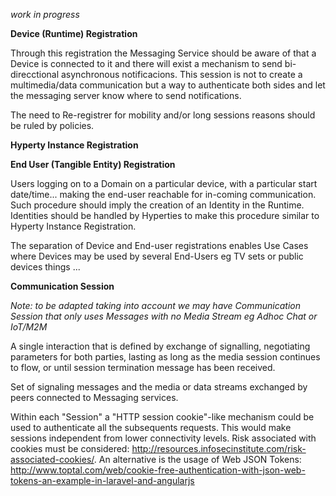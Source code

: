 *work in progress*


**Device (Runtime) Registration**

Through this registration the Messaging Service should be aware of that a Device is connected to it and there will exist a mechanism to send bi-direcctional asynchronous notificacions. This session is not to create a multimedia/data communication but a way to authenticate both sides and let the messaging server know where to send notifications.

The need to Re-registrer for mobility and/or long sessions reasons should be ruled by policies. 

**Hyperty Instance Registration**



**End User (Tangible Entity) Registration**

Users logging on to a Domain on a particular device, with a particular start date/time... making the end-user reachable for in-coming communication. Such procedure should imply the creation of an Identity in the Runtime. Identities should be handled by Hyperties to make this procedure similar to Hyperty Instance Registration.

The separation of Device and End-user registrations enables Use Cases where Devices may be used by several End-Users eg TV sets or public devices things ...

**Communication Session**

*Note: to be adapted taking into account we may have Communication Session that only uses Messages with no Media Stream eg Adhoc Chat or IoT/M2M*

A single interaction that is defined by exchange of signalling, negotiating parameters for both parties, lasting as long as the media session continues to flow, or until session termination message has been received.

Set of signaling messages and the media or data streams exchanged by peers connected to Messaging services.

Within each "Session" a "HTTP session cookie"-like mechanism could be used to authenticate all the subsequents requests. This would make sessions independent from lower connectivity levels. Risk associated with cookies must be considered: http://resources.infosecinstitute.com/risk-associated-cookies/. An alternative is the usage of Web JSON Tokens:
http://www.toptal.com/web/cookie-free-authentication-with-json-web-tokens-an-example-in-laravel-and-angularjs
